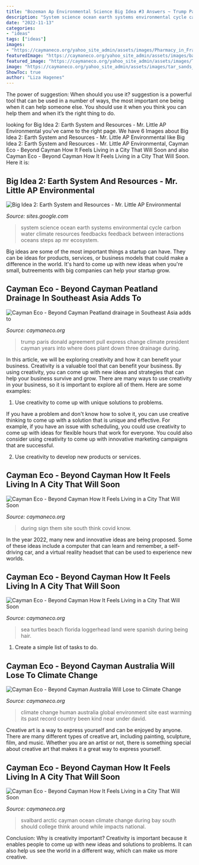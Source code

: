 ```yaml
---
title: "Bozeman Ap Environmental Science Big Idea #3 Answers ~ Trump Paris Donald Agreement Pull Express Change Climate President Cayman Years Into Where Does Plant Down Three Drainage During"
description: "System science ocean earth systems environmental cycle carbon water climate resources feedbacks feedback between interactions oceans steps ap mr ecosystem"
date: "2022-11-13"
categories:
- "ideas"
tags: ["ideas"]
images:
- "https://caymaneco.org/yahoo_site_admin/assets/images/Pharmacy_in_France.9270835_std.jpg"
featuredImage: "https://caymaneco.org/yahoo_site_admin/assets/images/baby_loggerhead_sea_turtles.197155450_std.jpg"
featured_image: "https://caymaneco.org/yahoo_site_admin/assets/images/Trump_and_Paris_Agreement_-_Photo_credit_Expresscouk.125161207_std.jpg"
image: "https://caymaneco.org/yahoo_site_admin/assets/images/tar_sands_ex_-37-1.200171123_std.jpg"
ShowToc: true
author: "Liza Hagenes"
---
```



The power of suggestion: When should you use it?
suggestion is a powerful tool that can be used in a number of ways, the most important one being when it can help someone else. You should use it when you think you can help them and when it’s the right thing to do.

	

		
looking for Big Idea 2: Earth System and Resources - Mr. Little AP Environmental you've came to the right page. We have 6 Images about Big Idea 2: Earth System and Resources - Mr. Little AP Environmental like Big Idea 2: Earth System and Resources - Mr. Little AP Environmental, Cayman Eco - Beyond Cayman How It Feels Living in a City That Will Soon and also Cayman Eco - Beyond Cayman How It Feels Living in a City That Will Soon. Here it is:
		
    
## Big Idea 2: Earth System And Resources - Mr. Little AP Environmental

<img loading=lazy src="https://sites.google.com/a/bvsd.org/mr-little-ap-environmental-science/_/rsrc/1457496355591/unit-2-earth-systems-and-resources/Ocean_%26_Earth_System.jpg" onerror="this.onerror=null;this.src='https://tse4.mm.bing.net/th?id=OIP.zxDR4AqPiGmi1fRmlPlS3AHaHa&amp;pid=15.1';" alt="Big Idea 2: Earth System and Resources - Mr. Little AP Environmental">

_Source: sites.google.com_

>system science ocean earth systems environmental cycle carbon water climate resources feedbacks feedback between interactions oceans steps ap mr ecosystem. 

	

Big ideas are some of the most important things a startup can have. They can be ideas for products, services, or business models that could make a difference in the world. It's hard to come up with new ideas when you're small, butreements with big companies can help your startup grow.

    
## Cayman Eco - Beyond Cayman Peatland Drainage In Southeast Asia Adds To

<img loading=lazy src="https://caymaneco.org/yahoo_site_admin/assets/images/Trump_and_Paris_Agreement_-_Photo_credit_Expresscouk.125161207_std.jpg" onerror="this.onerror=null;this.src='https://tse2.mm.bing.net/th?id=OIP.OfLGXUcW2RHX4hUb1QMBQAAAAA&amp;pid=15.1';" alt="Cayman Eco - Beyond Cayman Peatland drainage in Southeast Asia adds to">

_Source: caymaneco.org_

>trump paris donald agreement pull express change climate president cayman years into where does plant down three drainage during. 

	

In this article, we will be exploring creativity and how it can benefit your business.
Creativity is a valuable tool that can benefit your business. By using creativity, you can come up with new ideas and strategies that can help your business survive and grow. There are many ways to use creativity in your business, so it is important to explore all of them. Here are some examples:
1. Use creativity to come up with unique solutions to problems.

If you have a problem and don't know how to solve it, you can use creative thinking to come up with a solution that is unique and effective. For example, if you have an issue with scheduling, you could use creativity to come up with ideas for flexible hours that work for everyone. You could also consider using creativity to come up with innovative marketing campaigns that are successful.

2. Use creativity to develop new products or services.

    
## Cayman Eco - Beyond Cayman How It Feels Living In A City That Will Soon

<img loading=lazy src="https://caymaneco.org/yahoo_site_admin/assets/images/Pharmacy_in_France.9270835_std.jpg" onerror="this.onerror=null;this.src='https://tse3.mm.bing.net/th?id=OIP.pdIOWKS1HXgJUHSOd2MKFAHaFX&amp;pid=15.1';" alt="Cayman Eco - Beyond Cayman How It Feels Living in a City That Will Soon">

_Source: caymaneco.org_

>during sign them site south think covid know. 

	

In the year 2022, many new and innovative ideas are being proposed. Some of these ideas include a computer that can learn and remember, a self-driving car, and a virtual reality headset that can be used to experience new worlds.

    
## Cayman Eco - Beyond Cayman How It Feels Living In A City That Will Soon

<img loading=lazy src="https://caymaneco.org/yahoo_site_admin/assets/images/baby_loggerhead_sea_turtles.197155450_std.jpg" onerror="this.onerror=null;this.src='https://tse4.mm.bing.net/th?id=OIP.CfDgTi3vw8RJ25CD_VVrVwHaE6&amp;pid=15.1';" alt="Cayman Eco - Beyond Cayman How It Feels Living in a City That Will Soon">

_Source: caymaneco.org_

>sea turtles beach florida loggerhead land were spanish during being hair. 

	

1. Create a simple list of tasks to do.

    
## Cayman Eco - Beyond Cayman ﻿﻿﻿﻿﻿﻿Australia Will Lose To Climate Change

<img loading=lazy src="https://caymaneco.org/yahoo_site_admin/assets/images/tar_sands_ex_-37-1.200171123_std.jpg" onerror="this.onerror=null;this.src='https://tse3.mm.bing.net/th?id=OIP.HVnF66wOp75kTeOGUDhQUAHaE7&amp;pid=15.1';" alt="Cayman Eco - Beyond Cayman ﻿﻿﻿﻿﻿﻿Australia Will Lose to Climate Change">

_Source: caymaneco.org_

>climate change human australia global environment site east warming its past record country been kind near under david. 

	

Creative art is a way to express yourself and can be enjoyed by anyone. There are many different types of creative art, including painting, sculpture, film, and music. Whether you are an artist or not, there is something special about creative art that makes it a great way to express yourself.

    
## Cayman Eco - Beyond Cayman How It Feels Living In A City That Will Soon

<img loading=lazy src="https://caymaneco.org/yahoo_site_admin/assets/images/gulls-svalbard.89180432_std.jpg" onerror="this.onerror=null;this.src='https://tse4.mm.bing.net/th?id=OIP.gZh1RDC8pRkXxsFl3NwLuAHaE5&amp;pid=15.1';" alt="Cayman Eco - Beyond Cayman How It Feels Living in a City That Will Soon">

_Source: caymaneco.org_

>svalbard arctic cayman ocean climate change during bay south should college think around while impacts national. 

	

Conclusion: Why is creativity important?
Creativity is important because it enables people to come up with new ideas and solutions to problems. It can also help us see the world in a different way, which can make us more creative.

